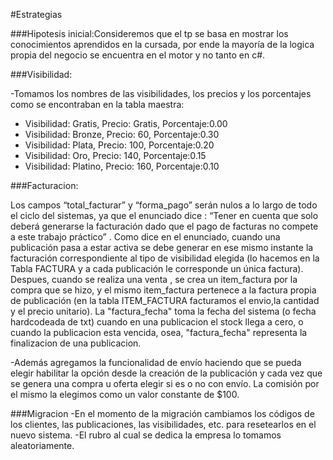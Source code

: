 #Estrategias

###Hipotesis inicial:Consideremos que el tp se basa en mostrar los conocimientos aprendidos en la cursada, por ende la mayoría de la logica propia del negocio se encuentra en el motor y no tanto en c#.


###Visibilidad:

-Tomamos los nombres de las visibilidades, los precios y los porcentajes como se encontraban en la tabla maestra:

- Visibilidad: Gratis,  Precio: Gratis, Porcentaje:0.00
- Visibilidad: Bronze,  Precio: 60,     Porcentaje:0.30
- Visibilidad: Plata,   Precio: 100,    Porcentaje:0.20
- Visibilidad: Oro,     Precio: 140,    Porcentaje:0.15
- Visibilidad: Platino, Precio: 160,    Porcentaje:0.10


###Facturacion:

 Los campos “total_facturar” y “forma_pago” serán nulos a lo largo de todo el ciclo del sistemas, ya que el enunciado dice :
 “Tener en cuenta que solo deberá generarse la facturación dado que el pago de facturas no compete a este trabajo práctico” .
 Como dice en el enunciado, cuando una publicación pasa a estar activa se debe generar en ese mismo instante la facturación correspondiente al tipo de visibilidad elegida (lo hacemos en la Tabla FACTURA y a cada publicación le corresponde un única factura).
 Despues, cuando se realiza una venta , se crea un item_factura por la compra que se hizo, y el mismo item_factura pertenece a la factura propia de publicación (en la tabla ITEM_FACTURA facturamos el envio,la cantidad y el precio unitario).
 La "factura_fecha" toma la fecha del sistema (o fecha hardcodeada de txt) cuando en una publicacion el stock llega a cero, o cuando la publicacion esta vencida, osea, "factura_fecha" representa la finalizacion de una publicacion.

-Además agregamos la funcionalidad de envío haciendo que se pueda elegir habilitar la opción desde la creación de la publicación y cada vez que se genera una compra u oferta elegir si es o no con envío. La comisión por el mismo la elegimos como un valor constante de $100.

###Migracion
-En el momento de la migración cambiamos los códigos de los clientes, las publicaciones, las visibilidades, etc. para resetearlos en el nuevo sistema.
-El rubro al cual se dedica la empresa lo tomamos aleatoriamente.
